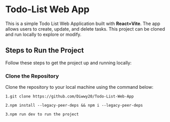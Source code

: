 # Todo-List Web App

This is a simple Todo List Web Application built with **React+Vite**. The app allows users to create, update, and delete tasks. This project can be cloned and run locally to explore or modify.

## Steps to Run the Project

Follow these steps to get the project up and running locally:


### Clone the Repository

Clone the repository to your local machine using the command below:
```
1.git clone https://github.com/Diwwy20/Todo-List-Web-App

2.npm install --legacy-peer-deps && npm i --legacy-peer-deps 

3.npm run dev to run the project

